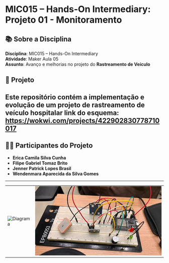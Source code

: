 # MIC015 – Hands-On Intermediary: Projeto 01 - Monitoramento

## 📚 Sobre a Disciplina  
**Disciplina**: MIC015 – Hands-On Intermediary  
**Atividade**: Maker Aula 05  
**Assunto**: Avanço e melhorias no projeto do **Rastreamento de Veículo**

## 🚀 Projeto  
Este repositório contém a implementação e evolução de um projeto de rastreamento de veículo hospitalar
link do esquema: https://wokwi.com/projects/422902830778710017
---

## 👩‍💻 Participantes do Projeto  
- **Erica Camila Silva Cunha**  
- **Filipe Gabriel Tomaz Brito**  
- **Jenner Patrick Lopes Brasil**  
- **Wendenmara Aparecida da Silva Gomes**

---

|   |   |
|----------|----------|
| <img src="https://github.com/MIC-UFRR-Grupo-8/rastreamento_veiculo_python/blob/main/Esquema%20de%20conex%C3%A3o%20atualizado.png" alt="Diagrama" width="380">|<img src="https://github.com/MIC-UFRR-Grupo/rastreamento_veiculo_python/blob/main/foto.jpg" alt="Foto" width="620"> |




